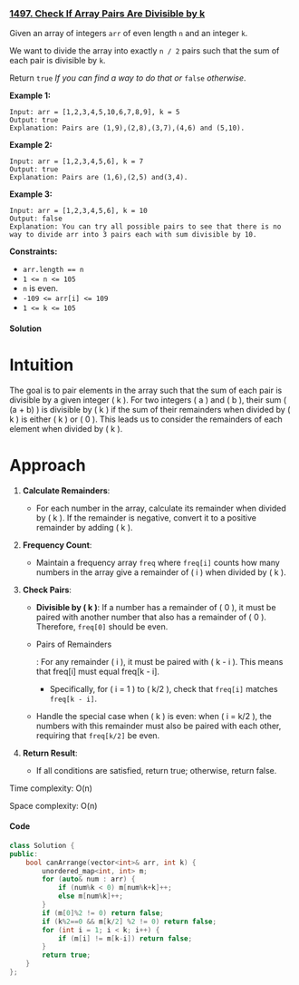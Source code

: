 ### [1497. Check If Array Pairs Are Divisible by k](https://leetcode.com/problems/check-if-array-pairs-are-divisible-by-k/)

Given an array of integers `arr` of even length `n` and an integer `k`.

We want to divide the array into exactly `n / 2` pairs such that the sum of each pair is divisible by `k`.

Return `true` *If you can find a way to do that or* `false` *otherwise*.

 

**Example 1:**

```
Input: arr = [1,2,3,4,5,10,6,7,8,9], k = 5
Output: true
Explanation: Pairs are (1,9),(2,8),(3,7),(4,6) and (5,10).
```

**Example 2:**

```
Input: arr = [1,2,3,4,5,6], k = 7
Output: true
Explanation: Pairs are (1,6),(2,5) and(3,4).
```

**Example 3:**

```
Input: arr = [1,2,3,4,5,6], k = 10
Output: false
Explanation: You can try all possible pairs to see that there is no way to divide arr into 3 pairs each with sum divisible by 10.
```

 

**Constraints:**

- `arr.length == n`
- `1 <= n <= 105`
- `n` is even.
- `-109 <= arr[i] <= 109`
- `1 <= k <= 105`

#### Solution

# Intuition

The goal is to pair elements in the array such that the sum of each pair is divisible by a given integer ( k ). For two integers ( a ) and ( b ), their sum ( (a + b) ) is divisible by ( k ) if the sum of their remainders when divided by ( k ) is either ( k ) or ( 0 ). This leads us to consider the remainders of each element when divided by ( k ).

# Approach

1. **Calculate Remainders**:

   - For each number in the array, calculate its remainder when divided by ( k ). If the remainder is negative, convert it to a positive remainder by adding ( k ).

2. **Frequency Count**:

   - Maintain a frequency array `freq` where `freq[i]` counts how many numbers in the array give a remainder of ( i ) when divided by ( k ).

3. **Check Pairs**:

   - **Divisible by ( k )**: If a number has a remainder of ( 0 ), it must be paired with another number that also has a remainder of ( 0 ). Therefore, `freq[0]` should be even.

   - Pairs of Remainders

     : For any remainder ( i ), it must be paired with ( k - i ). This means that freq[i] must equal freq[k - i].

     - Specifically, for ( i = 1 ) to ( k/2 ), check that `freq[i]` matches `freq[k - i]`.

   - Handle the special case when ( k ) is even: when ( i = k/2 ), the numbers with this remainder must also be paired with each other, requiring that `freq[k/2]` be even.

4. **Return Result**:

   - If all conditions are satisfied, return true; otherwise, return false.

Time complexity: O(n)

Space complexity: O(n)

#### Code

```c++
class Solution {
public:
    bool canArrange(vector<int>& arr, int k) {
        unordered_map<int, int> m;
        for (auto& num : arr) {
            if (num%k < 0) m[num%k+k]++;
            else m[num%k]++;
        }
        if (m[0]%2 != 0) return false;
        if (k%2==0 && m[k/2] %2 != 0) return false;
        for (int i = 1; i < k; i++) {
            if (m[i] != m[k-i]) return false;
        }
        return true;
    }
};
```





